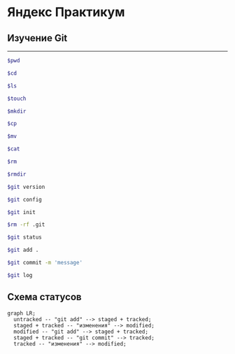 # Яндекс Практикум  
## Изучение Git
---
```bash
$pwd
```
```bash
$cd
```
```bash
$ls
```
```bash
$touch
```
```bash
$mkdir
```
```bash
$cp
```
```bash
$mv
```
```bash
$cat
```
```bash
$rm
```
```bash
$rmdir
```
```bash
$git version
```
```bash
$git config
```
```bash
$git init
```
```bash
$rm -rf .git
```
```bash
$git status
```
```bash
$git add .
```
```bash
$git commit -m 'message'
```

```bash
$git log
```

## Схема статусов

```mermaid
graph LR;
  untracked -- "git add" --> staged + tracked;
  staged + tracked -- "изменения" --> modified;
  modified -- "git add" --> staged + tracked;
  staged + tracked -- "git commit" --> tracked;
  tracked -- "изменения" --> modified;
```

